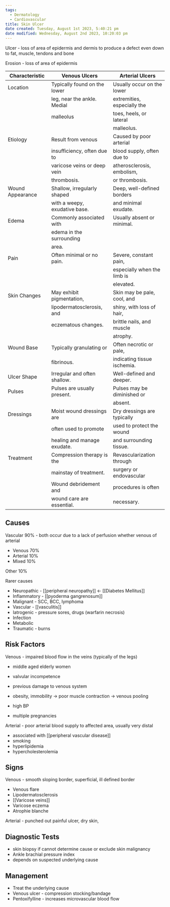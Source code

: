 ```yaml
---
tags:
  - Dermatology
  - Cardiovascular
title: Skin Ulcer
date created: Tuesday, August 1st 2023, 5:40:21 pm
date modified: Wednesday, August 2nd 2023, 10:20:03 pm
---
```


Ulcer - loss of area of epidermis and dermis to produce a defect even down to fat, muscle, tendons and bone

Erosion - loss of area of epidermis

| Characteristic         | Venous Ulcers                | Arterial Ulcers              |
|----------------------- |----------------------------- |----------------------------- |
| Location               | Typically found on the lower | Usually occur on the lower  |
|                       | leg, near the ankle. Medial         | extremities, especially the |
|                       | malleolus                            | toes, heels, or lateral     |
|                       |                             | malleolus.                   |
| Etiology               | Result from venous            | Caused by poor arterial      |
|                       | insufficiency, often due to  | blood supply, often due to  |
|                       | varicose veins or deep vein   | atherosclerosis, embolism,  |
|                       | thrombosis.                   | or thrombosis.              |
| Wound Appearance       | Shallow, irregularly shaped   | Deep, well-defined borders   |
|                       | with a weepy, exudative base. | and minimal exudate.        |
| Edema                  | Commonly associated with      | Usually absent or minimal.  |
|                       | edema in the surrounding      |                             |
|                       | area.                         |                             |
| Pain                   | Often minimal or no pain.     | Severe, constant pain,      |
|                       |                             | especially when the limb is |
|                       |                             | elevated.                   |
| Skin Changes           | May exhibit pigmentation,     | Skin may be pale, cool, and |
|                       | lipodermatosclerosis, and     | shiny, with loss of hair,   |
|                       | eczematous changes.           | brittle nails, and muscle   |
|                       |                             | atrophy.                    |
| Wound Base             | Typically granulating or     | Often necrotic or pale,     |
|                       | fibrinous.                    | indicating tissue ischemia.  |
| Ulcer Shape            | Irregular and often shallow. | Well-defined and deeper.    |
| Pulses                | Pulses are usually present.  | Pulses may be diminished or |
|                       |                             | absent.                     |
| Dressings              | Moist wound dressings are    | Dry dressings are typically  |
|                       | often used to promote        | used to protect the wound   |
|                       | healing and manage exudate.  | and surrounding tissue.     |
| Treatment              | Compression therapy is the   | Revascularization through   |
|                       | mainstay of treatment.       | surgery or endovascular     |
|                       | Wound debridement and        | procedures is often         |
|                       | wound care are essential.    | necessary.                  |



## Causes

Vascular 90% - both occur due to a lack of perfusion whether venous of arterial

- Venous 70% 
- Arterial 10%
- Mixed 10%

Other 10%

Rarer causes

- Neuropathic - [[peripheral neuropathy]] <- [[Diabetes Mellitus]]
- Inflammatory - [[pyoderma gangrenosum]]
- Malignant - SCC, BCC, lymphoma
- Vascular - [[vasculitis]]
- Iatrogenic - pressure sores, drugs (warfarin necrosis)
- Infection
- Metabolic
- Traumatic - burns

## Risk Factors

Venous - impaired blood flow in the veins (typically of the legs)

- middle aged elderly women
- valvular incompetence
- previous damage to venous system
- obesity, immobility -> poor muscle contraction -> venous pooling

- high BP
- multiple pregnancies

Arterial - poor arterial blood supply to affected area, usually very distal

- associated with [[peripheral vascular disease]]
- smoking
- hyperlipidemia
- hypercholesterolemia

## Signs

Venous - smooth sloping border, superficial, ill defined border

- Venous flare
- Lipodermatosclerosis
- [[Varicose veins]]
- Varicose eczema
- Atrophie blanche

Arterial - punched out painful ulcer, dry skin,

## Diagnostic Tests

- skin biopsy if cannot determine cause or exclude skin malignancy
- Ankle brachial pressure index
- depends on suspected underlying cause

## Management

- Treat the underlying cause
- Venous ulcer - compression stocking/bandage
- Pentoxifylline - increases microvascular blood flow
